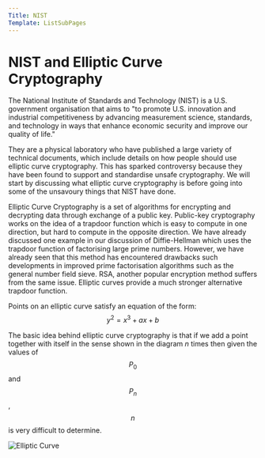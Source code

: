 ```yaml
---
Title: NIST
Template: ListSubPages
---
```


# NIST and Elliptic Curve Cryptography

The National Institute of Standards and Technology (NIST) is a U.S. government organisation that aims to "to promote U.S. innovation and industrial competitiveness by advancing measurement science, standards, and technology in ways that enhance economic security and improve our quality of life."

They are a physical laboratory who have published a large variety of technical documents, which include details on how people should use elliptic curve cryptography. This has sparked controversy because they have been found to support and standardise unsafe cryptography. We will start by discussing what elliptic curve cryptography is before going into some of the unsavoury things that NIST have done.


Elliptic Curve Cryptography is a set of algorithms for encrypting and decrypting data through exchange of a public key. Public-key cryptography works on the idea of a trapdoor function which is easy to compute in one direction, but hard to compute in the opposite direction. We have already discussed one example in our discussion of Diffie-Hellman which uses the trapdoor function of factorising large prime numbers. However, we have already seen that this method has encountered drawbacks such developments in improved prime factorisation algorithms such as the general number field sieve. RSA, another popular encryption method suffers from the same issue. Elliptic curves provide a much stronger alternative trapdoor function.

Points on an elliptic curve satisfy an equation of the form:
$$ \begin{equation}
y^2 = x^3 + ax + b
\end{equation}
 $$
 
The basic idea behind elliptic curve cryptography is that if we add a point together with itself in the sense shown in the diagram $n$ times then given the values of $$P_0$$ and $$P_n$$, $$n$$ is very difficult to determine. 

![Elliptic Curve](/curve1.png)

